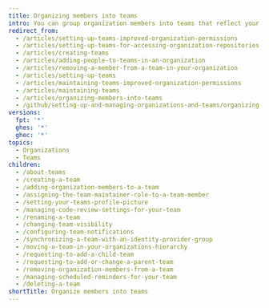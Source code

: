 ```yaml
---
title: Organizing members into teams
intro: You can group organization members into teams that reflect your company or group's structure with cascading access permissions and mentions.
redirect_from:
  - /articles/setting-up-teams-improved-organization-permissions
  - /articles/setting-up-teams-for-accessing-organization-repositories
  - /articles/creating-teams
  - /articles/adding-people-to-teams-in-an-organization
  - /articles/removing-a-member-from-a-team-in-your-organization
  - /articles/setting-up-teams
  - /articles/maintaining-teams-improved-organization-permissions
  - /articles/maintaining-teams
  - /articles/organizing-members-into-teams
  - /github/setting-up-and-managing-organizations-and-teams/organizing-members-into-teams
versions:
  fpt: '*'
  ghes: '*'
  ghec: '*'
topics:
  - Organizations
  - Teams
children:
  - /about-teams
  - /creating-a-team
  - /adding-organization-members-to-a-team
  - /assigning-the-team-maintainer-role-to-a-team-member
  - /setting-your-teams-profile-picture
  - /managing-code-review-settings-for-your-team
  - /renaming-a-team
  - /changing-team-visibility
  - /configuring-team-notifications
  - /synchronizing-a-team-with-an-identity-provider-group
  - /moving-a-team-in-your-organizations-hierarchy
  - /requesting-to-add-a-child-team
  - /requesting-to-add-or-change-a-parent-team
  - /removing-organization-members-from-a-team
  - /managing-scheduled-reminders-for-your-team
  - /deleting-a-team
shortTitle: Organize members into teams
---
```


